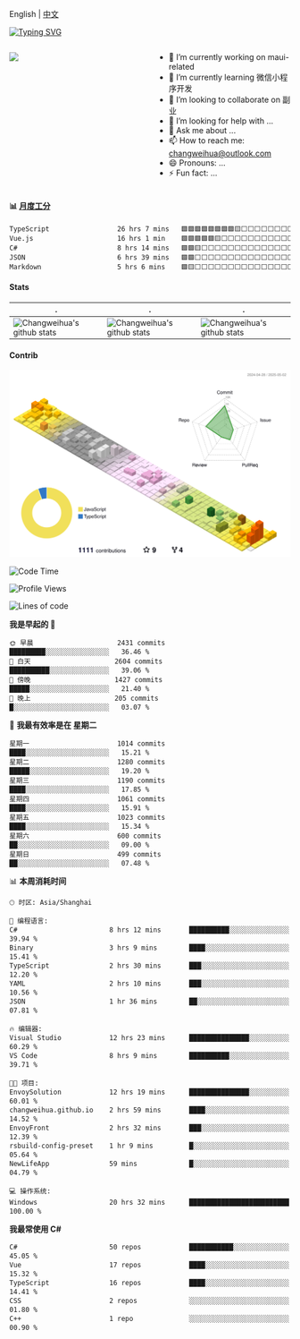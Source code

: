 English | [中文](README_CN.md)

[![Typing SVG](https://readme-typing-svg.herokuapp.com?color=%2336BCF7&center=true&vCenter=true&width=600&lines=Hi+there+👋,+I+am+Chang+Weihua;+Welcome+to+My+Profile!;Over+9+years+of+programming+experience;Always+learning+new+things+)](https://git.io/typing-svg)

<div style="display: grid;gap: 20px;grid-template-columns: repeat(auto-fit, minmax(240px, 1fr));">

[<img src="https://github-readme-stats.vercel.app/api?username=changweihua&show_icons=true&locale=cn" />](https://metrics.lecoq.io/changweihua#gh-light-mode-only)

<div>

- 🔭 I’m currently working on maui-related
- 🌱 I’m currently learning 微信小程序开发
- 👯 I’m looking to collaborate on 副业
- 🤔 I’m looking for help with ...
- 💬 Ask me about ...
- 📫 How to reach me: changweihua@outlook.com
- 😄 Pronouns: ...
- ⚡ Fun fact: ...

</div>

</div>

#### :bar_chart: [月度工分](https://github.com/changweihua/wakapi)

<!--START_SECTION:wakao-->

```txt
TypeScript                 26 hrs 7 mins   🟩🟩🟩🟩🟩🟩🟩🟩🟨⬜⬜⬜⬜⬜⬜⬜⬜⬜⬜⬜⬜⬜⬜⬜⬜   34.34 %
Vue.js                     16 hrs 1 min    🟩🟩🟩🟩🟩🟨⬜⬜⬜⬜⬜⬜⬜⬜⬜⬜⬜⬜⬜⬜⬜⬜⬜⬜⬜   21.08 %
C#                         8 hrs 14 mins   🟩🟩🟨⬜⬜⬜⬜⬜⬜⬜⬜⬜⬜⬜⬜⬜⬜⬜⬜⬜⬜⬜⬜⬜⬜   10.84 %
JSON                       6 hrs 39 mins   🟩🟩⬜⬜⬜⬜⬜⬜⬜⬜⬜⬜⬜⬜⬜⬜⬜⬜⬜⬜⬜⬜⬜⬜⬜   08.76 %
Markdown                   5 hrs 6 mins    🟩🟨⬜⬜⬜⬜⬜⬜⬜⬜⬜⬜⬜⬜⬜⬜⬜⬜⬜⬜⬜⬜⬜⬜⬜   06.72 %
```

<!--END_SECTION:wakao-->

#### Stats ####


| .                                                                                                                                            | .                                                                                                                                      | .                                                                                                                                                     |
| -------------------------------------------------------------------------------------------------------------------------------------------- | -------------------------------------------------------------------------------------------------------------------------------------- | ----------------------------------------------------------------------------------------------------------------------------------------------------- |
| ![Changweihua's github stats](https://github-readme-stats.vercel.app/api?username=changweihua&show_icons=true&theme=radical&hide_title=true) | ![Changweihua's github stats](https://github-readme-stats.vercel.app/api/top-langs/?username=changweihua&theme=radical&layout=compact) | ![Changweihua's github stats](https://github-readme-stats.vercel.app/api?username=changweihua&show_icons=true&theme=radical&include_all_commits=true) |


#### Contrib ####

<!--   profile-green-animate -->
![](./profile-3d-contrib/profile-south-season-animate.svg)

<!--START_SECTION:waka-->
![Code Time](http://img.shields.io/badge/Code%20Time-1%2C374%20hrs%204%20mins-blue)

![Profile Views](http://img.shields.io/badge/%E4%B8%AA%E4%BA%BA%E8%B5%84%E6%96%99%E8%A7%82%E7%9C%8B%E6%AC%A1%E6%95%B0-256-blue)

![Lines of code](https://img.shields.io/badge/%E4%BB%8E%E3%80%8CHello%20World%E3%80%8D%E8%B5%B7%E6%88%91%E5%B7%B2%E7%BB%8F%E5%86%99%E4%BA%86-24.0%20million%20%E8%A1%8C%E4%BB%A3%E7%A0%81-blue)

**我是早起的 🐤** 

```text
🌞 早晨                     2431 commits        █████████░░░░░░░░░░░░░░░░   36.46 % 
🌆 白天                     2604 commits        ██████████░░░░░░░░░░░░░░░   39.06 % 
🌃 傍晚                     1427 commits        █████░░░░░░░░░░░░░░░░░░░░   21.40 % 
🌙 晚上                     205 commits         █░░░░░░░░░░░░░░░░░░░░░░░░   03.07 % 
```
📅 **我最有效率是在 星期二** 

```text
星期一                      1014 commits        ████░░░░░░░░░░░░░░░░░░░░░   15.21 % 
星期二                      1280 commits        █████░░░░░░░░░░░░░░░░░░░░   19.20 % 
星期三                      1190 commits        ████░░░░░░░░░░░░░░░░░░░░░   17.85 % 
星期四                      1061 commits        ████░░░░░░░░░░░░░░░░░░░░░   15.91 % 
星期五                      1023 commits        ████░░░░░░░░░░░░░░░░░░░░░   15.34 % 
星期六                      600 commits         ██░░░░░░░░░░░░░░░░░░░░░░░   09.00 % 
星期日                      499 commits         ██░░░░░░░░░░░░░░░░░░░░░░░   07.48 % 
```


📊 **本周消耗时间** 

```text
🕑︎ 时区: Asia/Shanghai

💬 编程语言: 
C#                       8 hrs 12 mins       ██████████░░░░░░░░░░░░░░░   39.94 % 
Binary                   3 hrs 9 mins        ████░░░░░░░░░░░░░░░░░░░░░   15.41 % 
TypeScript               2 hrs 30 mins       ███░░░░░░░░░░░░░░░░░░░░░░   12.20 % 
YAML                     2 hrs 10 mins       ███░░░░░░░░░░░░░░░░░░░░░░   10.56 % 
JSON                     1 hr 36 mins        ██░░░░░░░░░░░░░░░░░░░░░░░   07.81 % 

🔥 编辑器: 
Visual Studio            12 hrs 23 mins      ███████████████░░░░░░░░░░   60.29 % 
VS Code                  8 hrs 9 mins        ██████████░░░░░░░░░░░░░░░   39.71 % 

🐱‍💻 项目: 
EnvoySolution            12 hrs 19 mins      ███████████████░░░░░░░░░░   60.01 % 
changweihua.github.io    2 hrs 59 mins       ████░░░░░░░░░░░░░░░░░░░░░   14.52 % 
EnvoyFront               2 hrs 32 mins       ███░░░░░░░░░░░░░░░░░░░░░░   12.39 % 
rsbuild-config-preset    1 hr 9 mins         █░░░░░░░░░░░░░░░░░░░░░░░░   05.64 % 
NewLifeApp               59 mins             █░░░░░░░░░░░░░░░░░░░░░░░░   04.79 % 

💻 操作系统: 
Windows                  20 hrs 32 mins      █████████████████████████   100.00 % 
```

**我最常使用 C#** 

```text
C#                       50 repos            ███████████░░░░░░░░░░░░░░   45.05 % 
Vue                      17 repos            ████░░░░░░░░░░░░░░░░░░░░░   15.32 % 
TypeScript               16 repos            ████░░░░░░░░░░░░░░░░░░░░░   14.41 % 
CSS                      2 repos             ░░░░░░░░░░░░░░░░░░░░░░░░░   01.80 % 
C++                      1 repo              ░░░░░░░░░░░░░░░░░░░░░░░░░   00.90 % 
```




<!--END_SECTION:waka-->


<!-- ![](assets/Bottom_down.svg) -->
